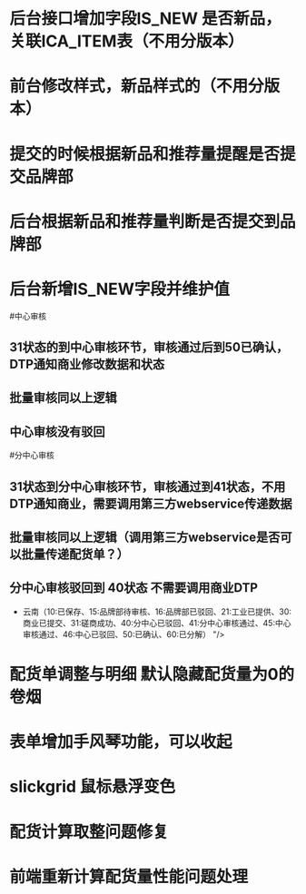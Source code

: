 # 后台接口增加字段IS_NEW 是否新品，关联ICA_ITEM表（不用分版本）
# 前台修改样式，新品样式的（不用分版本）
# 提交的时候根据新品和推荐量提醒是否提交品牌部
# 后台根据新品和推荐量判断是否提交到品牌部
# 后台新增IS_NEW字段并维护值

#中心审核
## 31状态的到中心审核环节，审核通过后到50已确认，DTP通知商业修改数据和状态
## 批量审核同以上逻辑
## 中心审核没有驳回

#分中心审核
## 31状态到分中心审核环节，审核通过到41状态，不用DTP通知商业，需要调用第三方webservice传递数据
## 批量审核同以上逻辑（调用第三方webservice是否可以批量传递配货单？）
## 分中心审核驳回到 40状态 不需要调用商业DTP

- 云南（10:已保存、15:品牌部待审核、16:品牌部已驳回、21:工业已提供、30:商业已提交、31:磋商成功、40:分中心已驳回、41:分中心审核通过、45:中心审核通过、46:中心已驳回、50:已确认、60:已分解）
"/>

# 配货单调整与明细 默认隐藏配货量为0的卷烟
# 表单增加手风琴功能，可以收起
# slickgrid 鼠标悬浮变色
# 配货计算取整问题修复

# 前端重新计算配货量性能问题处理